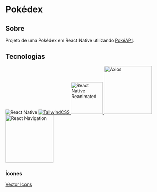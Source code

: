 # Pokédex

## Sobre

Projeto de uma Pokédex em React Native utilizando <a href="https://pokeapi.co" target="_blank">PokéAPI</a>.

## Tecnologias

<div>
    <img alt="React Native" title="React Native"
        src="https://img.shields.io/badge/React_Native-20232A?style=for-the-badge&logo=react&logoColor=61DAFB">
    <a href="https://tailwindcss.com">
        <img alt="TailwindCSS" title="TailwindCSS"
            src="https://img.shields.io/badge/Tailwind_CSS-38B2AC?style=for-the-badge&logo=tailwind-css&logoColor=white">
    </a>
    <a href="https://docs.swmansion.com/react-native-reanimated/">
        <img alt="React Native Reanimated" title="React Native Reanimated"
        src="https://user-images.githubusercontent.com/53589614/218561594-4bf01032-0550-4758-837e-cb34ce03de7b.png"
        width="100">
    </a>
    <a href="https://axios-http.com/ptbr/docs/intro">
        <img alt="Axios" title="Axios"
        src="https://user-images.githubusercontent.com/53589614/197038100-0a040627-c9e2-44a1-8bcf-d4f9bf276e68.png"
        width="150">
    </a>
    <a href="https://reactnavigation.org">
        <img alt="React Navigation" title="React Navigation"
        src="https://user-images.githubusercontent.com/53589614/218565543-f7e2371c-d611-4308-ade0-41cdeac3cb54.png"
        width="150">
    </a>
</div>

### Ícones

<div>
    <a href="https://github.com/oblador/react-native-vector-icons">
        Vector Icons
    </a>
</div>